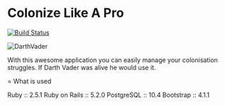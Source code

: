 # Colonize Like A Pro

[![Build Status](https://travis-ci.org/netguru-code-college/krk-18-vader.svg?branch=master)](https://travis-ci.org/netguru-code-college/krk-18-vader)

![DarthVader](http://bi.gazeta.pl/im/85/a0/12/z19530885V,Darth-Vader.jpg)

With this awesome application you can easily manage your colonisation struggles.
If Darth Vader was alive he would use it.

= What is used

Ruby :: 2.5.1
Ruby on Rails :: 5.2.0
PostgreSQL :: 10.4
Bootstrap :: 4.1.1
